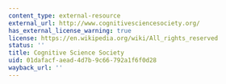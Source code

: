 ```yaml
---
content_type: external-resource
external_url: http://www.cognitivesciencesociety.org/
has_external_license_warning: true
license: https://en.wikipedia.org/wiki/All_rights_reserved
status: ''
title: Cognitive Science Society
uid: 01dafacf-aead-4d7b-9c66-792a1f6f0d28
wayback_url: ''
---
```

